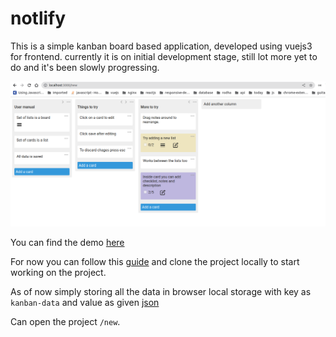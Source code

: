 # notlify

This is a simple kanban board based application, developed using vuejs3 for frontend. currently it is on initial development stage, still lot more yet to do and it's been slowly progressing.

![Notlify](https://github.com/itzvinoth/notlify/blob/main/notlify-screenshot.png)

You can find the demo [here](https://www.youtube.com/watch?v=LFFGYJQNGFM)

For now you can follow this [guide](https://vuejs.org/guide/quick-start.html#creating-a-vue-application) and clone the project locally to start working on the project.

As of now simply storing all the data in browser local storage with key as `kanban-data` and value as given [json](https://github.com/itzvinoth/notlify/blob/main/notlify-front/src/mock/checklist-items.json)

Can open the project `/new`.